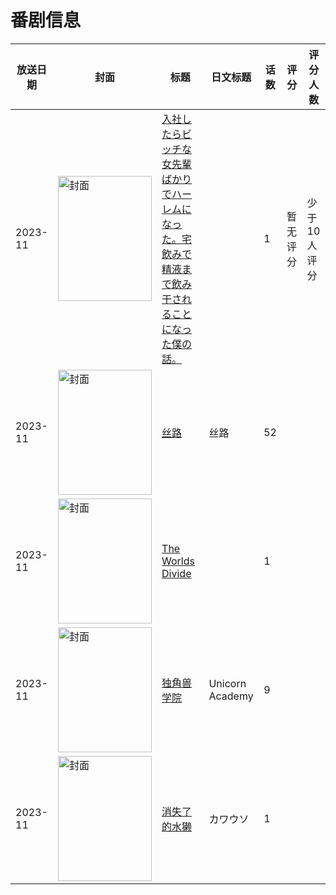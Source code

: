 # 番剧信息

|放送日期|封面|标题|日文标题|话数|评分|评分人数|
|---|---|---|---|---|---|---|
|2023-11|<img src="/img/no_icon_subject.png" alt="封面" style="width:150px;height:200px;object-fit:cover;">|[入社したらビッチな女先輩ばかりでハーレムになった。宅飲みで精液まで飲み干されることになった僕の話。](https://bangumi.tv/subject/494119)||1|暂无评分|少于10人评分|
|2023-11|<img src="//lain.bgm.tv/pic/cover/c/5f/43/537626_2cg02.jpg" alt="封面" style="width:150px;height:200px;object-fit:cover;">|[丝路](https://bangumi.tv/subject/537626)|丝路|52|||
|2023-11|<img src="//lain.bgm.tv/pic/cover/c/24/9b/463531_aXgb7.jpg" alt="封面" style="width:150px;height:200px;object-fit:cover;">|[The Worlds Divide](https://bangumi.tv/subject/463531)||1|||
|2023-11|<img src="//lain.bgm.tv/pic/cover/c/2d/ed/463657_33KVW.jpg" alt="封面" style="width:150px;height:200px;object-fit:cover;">|[独角兽学院](https://bangumi.tv/subject/463657)|Unicorn Academy|9|||
|2023-11|<img src="//lain.bgm.tv/pic/cover/c/d3/d4/484428_7BJa0.jpg" alt="封面" style="width:150px;height:200px;object-fit:cover;">|[消失了的水獭](https://bangumi.tv/subject/484428)|カワウソ|1|||
